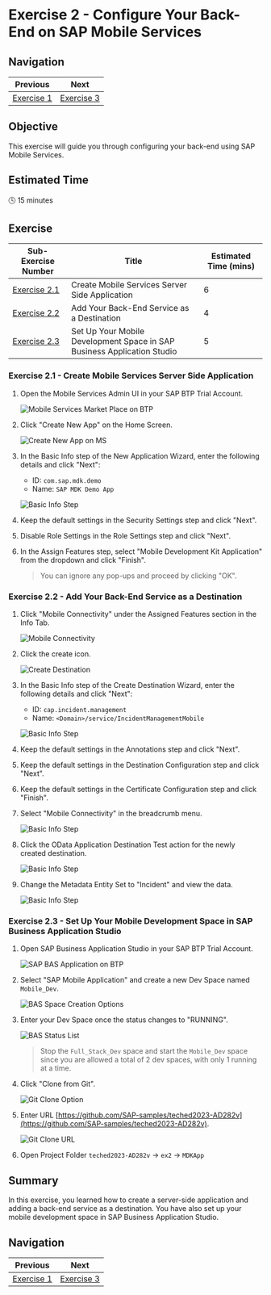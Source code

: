 # Exercise 2 - Configure Your Back-End on SAP Mobile Services

## Navigation
| Previous | Next |
| --- | --- |
| [Exercise 1](../ex1/README.md) | [Exercise 3](../ex3/README.md) |

## Objective
This exercise will guide you through configuring your back-end using SAP Mobile Services.

## Estimated Time
:clock4: 15 minutes

## Exercise
| Sub-Exercise Number | Title | Estimated Time (mins) |
| ------------------- | ----- | ------------------- |
| [Exercise 2.1](#exercise-21---create-mobile-services-server-side-application) | Create Mobile Services Server Side Application | 6 |
| [Exercise 2.2](#exercise-22---add-your-back-end-service-as-a-destination) | Add Your Back-End Service as a Destination | 4 |
| [Exercise 2.3](#exercise-23---set-up-your-mobile-development-space-in-sap-business-application-studio) | Set Up Your Mobile Development Space in SAP Business Application Studio | 5 |

### Exercise 2.1 - Create Mobile Services Server Side Application

1. Open the Mobile Services Admin UI in your SAP BTP Trial Account.

    ![Mobile Services Market Place on BTP](images/img-1-1.png)

2. Click "Create New App" on the Home Screen.

    ![Create New App on MS](images/img-1-2.png)

3. In the Basic Info step of the New Application Wizard, enter the following details and click "Next":
   - ID: `com.sap.mdk.demo`
   - Name: `SAP MDK Demo App`

    ![Basic Info Step](images/img-1-3.png)

4. Keep the default settings in the Security Settings step and click "Next".

5. Disable Role Settings in the Role Settings step and click "Next".

6. In the Assign Features step, select "Mobile Development Kit Application" from the dropdown and click "Finish".

    > You can ignore any pop-ups and proceed by clicking "OK".

### Exercise 2.2 - Add Your Back-End Service as a Destination

1. Click "Mobile Connectivity" under the Assigned Features section in the Info Tab.

    ![Mobile Connectivity](images/img-2-1.png)

2. Click the create icon.

    ![Create Destination](images/img-2-1.png)

3. In the Basic Info step of the Create Destination Wizard, enter the following details and click "Next":
   - ID: `cap.incident.management`
   - Name: `<Domain>/service/IncidentManagementMobile`

    ![Basic Info Step](images/img-2-3.png)

4. Keep the default settings in the Annotations step and click "Next".

5. Keep the default settings in the Destination Configuration step and click "Next".

6. Keep the default settings in the Certificate Configuration step and click "Finish".

7. Select "Mobile Connectivity" in the breadcrumb menu.

    ![Basic Info Step](images/img-2-7.png)

8. Click the OData Application Destination Test action for the newly created destination.

    ![Basic Info Step](images/img-2-8.png)

9. Change the Metadata Entity Set to "Incident" and view the data.

    ![Basic Info Step](images/img-2-9.png)

### Exercise 2.3 - Set Up Your Mobile Development Space in SAP Business Application Studio

1. Open SAP Business Application Studio in your SAP BTP Trial Account.

    ![SAP BAS Application on BTP](images/img-3-1.png)

2. Select "SAP Mobile Application" and create a new Dev Space named `Mobile_Dev`.

    ![BAS Space Creation Options](images/img-3-2.png)

3. Enter your Dev Space once the status changes to "RUNNING".

    ![BAS Status List](images/img-3-3.png)

    > Stop the `Full_Stack_Dev` space and start the `Mobile_Dev` space since you are allowed a total of 2 dev spaces, with only 1 running at a time.

4. Click "Clone from Git".

    ![Git Clone Option](images/img-3-4.png)

5. Enter URL [https://github.com/SAP-samples/teched2023-AD282v](https://github.com/SAP-samples/teched2023-AD282v).

   ![Git Clone URL](images/img-3-5.png)

6. Open Project Folder `teched2023-AD282v` &rarr; `ex2` &rarr; `MDKApp`

## Summary

In this exercise, you learned how to create a server-side application and adding a back-end service as a destination. You have also set up your mobile development space in SAP Business Application Studio.

## Navigation

| Previous | Next |
| --- | --- |
| [Exercise 1](../ex1/README.md) | [Exercise 3](../ex3/README.md) |
